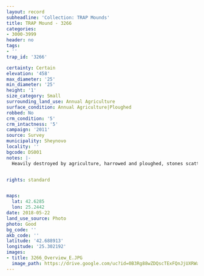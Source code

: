 ```yaml
---
layout: record
subheadline: 'Collection: TRAP Mounds'
title: TRAP Mound - 3266
categories:
- 3000-3999
header: no
tags:
- ''
trap_id: '3266'

certainty: Certain
elevation: '458'
max_diameter: '25'
min_diameter: '25'
height: '1'
size_category: Small
surrounding_land_use: Annual Agriculture
surface_condition: Annual Agriculture|Ploughed
robbed: No
crm_condition: '5'
crm_intactness: '5'
campaign: '2011'
source: Survey
municipality: Sheynovo
locality: ''
bgcode: DS001
notes: |-
  Heavily destroyed by agriculture, harrowed and ploughed, stones scattered around, medium to small.


rights: standard


maps:
  lat: 42.6285
  lon: 25.2442
date: 2018-05-22
land_use_source: Photo
photo: Good
bg_code: ''
akb_code: ''
latitude: '42.688913'
longitude: '25.302192'
images:
- title: 3266_Overview_E.JPG
  image_path: https://drive.google.com/uc?id=0B3Rg88wZDQscTExFQnJjUXRWakk
---
```

